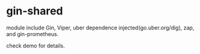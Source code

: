 # gin-shared

module include Gin, Viper, uber dependence injected(go.uber.org/dig), zap, and gin-prometheus.

check demo for details.
